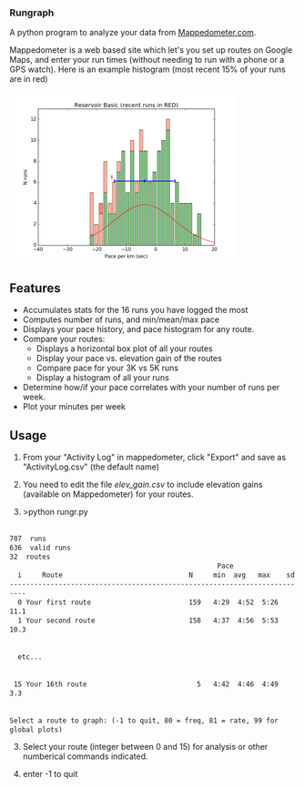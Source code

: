 
### Rungraph

A python program to analyze your data from [Mappedometer.com](http://www.mappedometer.com/).

Mappedometer is a web based site which let's you set up routes on Google Maps, and enter your run times
(without needing to run with a phone or a GPS watch).  Here is an example histogram (most recent 15% of your
runs are in red)

<img src="doc/histo_example.png" width="400">

## Features

* Accumulates stats for the 16 runs you have logged the most
* Computes number of runs, and min/mean/max pace
* Displays your pace history, and pace histogram for any route.
* Compare your routes:
    * Displays a horizontal box plot of all your routes
    * Display your pace vs. elevation gain of the routes
    * Compare pace for your 3K vs 5K runs
    * Display a histogram of all your runs
* Determine how/if your pace correlates with your number of runs per week.
* Plot your minutes per week

## Usage

1. From your "Activity Log" in mappedometer, click "Export" and save as "ActivityLog.csv" (the default name)
2. You need to edit the file *elev_gain.csv* to include elevation gains (available on Mappedometer) for
your routes.

2. \>python rungr.py

```

707  runs
636  valid runs
32  routes
                                                   Pace
  i     Route                               N     min  avg   max    sd
--------------------------------------------------------------------------
  0 Your first route                        159   4:29  4:52  5:26  11.1
  1 Your second route                       158   4:37  4:56  5:53  10.3


  etc...


 15 Your 16th route                           5   4:42  4:46  4:49   3.3


Select a route to graph: (-1 to quit, 80 = freq, 81 = rate, 99 for global plots)

```

3.  Select your route (integer between 0 and 15) for analysis or other numberical commands indicated.

4. enter -1 to quit

